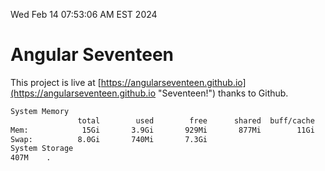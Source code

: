 Wed Feb 14 07:53:06 AM EST 2024

# Angular Seventeen


This project is live at [https://angularseventeen.github.io](https://angularseventeen.github.io "Seventeen!") thanks to Github.

```bash
System Memory
               total        used        free      shared  buff/cache   available
Mem:            15Gi       3.9Gi       929Mi       877Mi        11Gi        11Gi
Swap:          8.0Gi       740Mi       7.3Gi
System Storage
407M	.
